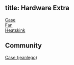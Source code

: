 title: Hardware Extra
---

[Case](https://www.khadas.com/product-page/diy-case)  
[Fan](https://www.khadas.com/product-page/3705-cooling-fan)  
[Heatskink](https://www.khadas.com/product-page/new-vim-heatsink)  

## Community

[Case (jeanlego)](https://www.thingiverse.com/thing:4035740)  
